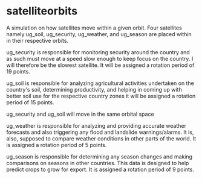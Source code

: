 # satelliteorbits
A simulation on how satellites move within a given orbit. Four satellites namely ug_soil, ug_security, ug_weather, and ug_season are placed within in their respective orbits. 

ug_security is responsible for monitoring security around the country and as such must move at a speed slow enough to keep focus on the country. I will therefore be the slowest satellite. It will be assigned a rotation period of 19 points.

ug_soil is responsible for analyzing agricultural activities undertaken on the country's soil, determining productivity, and helping in coming up with better soil use for the respective country zones it will be assigned a rotation period of 15 points.

ug_security and ug_soil will move in the same orbital space 

ug_weather is responsible for analyzing and providing accurate weather forecasts and also triggering any flood and landslide warnings/alarms. It is, also, supposed to compare weather conditions in other parts of the world. It is assigned a rotation period of 5 points.

ug_season is responsible for determining any season changes and making comparisons on seasons in other countries. This data is designed to help predict crops to grow for export. It is assigned a rotation period of 9 points.
